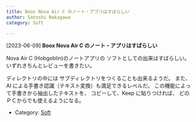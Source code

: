 ```yaml
---
title: Boox Nova Air C のノート・アプリはすばらしい
author: Satoshi Nakagawa
category: Soft

---
```


[2023-06-09] **Boox Nova Air C のノート・アプリはすばらしい** 

  Nova Air C (Hobgoblin)のノートアプリの
ソフトとしての出来はすばらしい。
いずれきちんとレビューを書きたい。

 ディレクトリの中には
サブディレクトリをつくることも出来るようだ。
また、AI による手書き認識（テキスト変換）も満足できるレベルだ。
この機能によって手書きから抽出したテキストを、
コピーして、Keep に貼りつければ、
どのＰＣからでも使えるようになる。

- Category: [Soft](https://merapano.github.io/categories.html#Soft)

